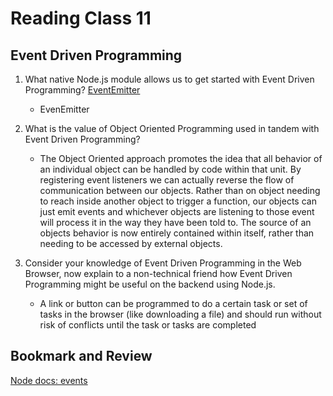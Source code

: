 # Reading Class 11

## Event Driven Programming

1. What native Node.js module allows us to get started with Event Driven Programming?
  [EventEmitter](https://www.digitalocean.com/community/tutorials/nodejs-event-driven-programming)
    - EvenEmitter

2. What is the value of Object Oriented Programming used in tandem with Event Driven Programming?
    - The Object Oriented approach promotes the idea that all behavior of an individual object can be handled by code within that unit. By registering event listeners we can actually reverse the flow of communication between our objects. Rather than on object needing to reach inside another object to trigger a function, our objects can just emit events and whichever objects are listening to those event will process it in the way they have been told to. The source of an objects behavior is now entirely contained within itself, rather than needing to be accessed by external objects.

3. Consider your knowledge of Event Driven Programming in the Web Browser, now explain to a non-technical friend how Event Driven Programming might be useful on the backend using Node.js.
    - A link or button can be programmed to do a certain task or set of tasks in the browser (like downloading a file) and should run without risk of conflicts until the task or tasks are completed 


## Bookmark and Review
[Node docs: events](https://nodejs.org/api/events.html)

